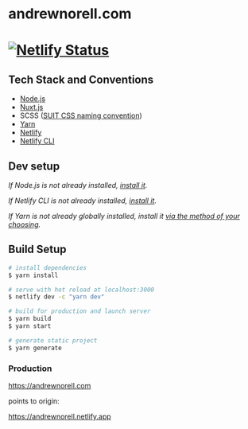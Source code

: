 # andrewnorell.com

# [![Netlify Status](https://api.netlify.com/api/v1/badges/eeb8a3e5-1f53-4bea-9fee-33584bc86756/deploy-status)](https://app.netlify.com/sites/andrewnorell/deploys)

## Tech Stack and Conventions

- [Node.js](https://nodejs.org/)
- [Nuxt.js](https://nuxtjs.org/)
- SCSS ([SUIT CSS naming convention](https://github.com/suitcss/suit/blob/master/doc/naming-conventions.md))
- [Yarn](https://yarnpkg.com/)
- [Netlify](https://www.netlify.com/)
- [Netlify CLI](https://docs.netlify.com/cli/get-started/)

## Dev setup

_If Node.js is not already installed, [install it](https://nodejs.org/)._

_If Netlify CLI is not already installed, [install it](https://docs.netlify.com/cli/get-started/)._

_If Yarn is not already globally installed, install it [via the method of your choosing](https://yarnpkg.com/lang/en/docs/install/)._

## Build Setup

```bash
# install dependencies
$ yarn install

# serve with hot reload at localhost:3000
$ netlify dev -c "yarn dev"

# build for production and launch server
$ yarn build
$ yarn start

# generate static project
$ yarn generate
```

### Production

https://andrewnorell.com

points to origin:

https://andrewnorell.netlify.app
